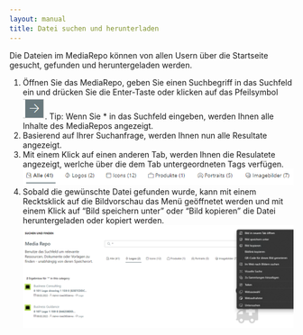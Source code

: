 ```yaml
---
layout: manual
title: Datei suchen und herunterladen
---
```


Die Dateien im MediaRepo können von allen Usern über die Startseite gesucht, gefunden und heruntergeladen werden.
1. Öffnen Sie das MediaRepo, geben Sie einen Suchbegriff in das Suchfeld ein und drücken Sie die Enter-Taste oder klicken auf das Pfeilsymbol ![Pfeilsymbol](/docs/assets/images/beeConnect/beeConnect-MediaRepo-Pfeilsymbol.png).
Tip: Wenn Sie * in das Suchfeld eingeben, werden Ihnen alle Inhalte des MediaRepos angezeigt.
2. Basierend auf Ihrer Suchanfrage, werden Ihnen nun alle Resultate angezeigt.
3. Mit einem Klick auf einen anderen Tab, werden Ihnen die Resulatete angezeigt, werlche über die dem Tab untergeordneten Tags verfügen.
![Tabs](/docs/assets/images/beeConnect/beeConnect-MediaRepo-Tabs.png)
4. Sobald die gewünschte Datei gefunden wurde, kann mit einem Recktsklick auf die Bildvorschau das Menü geöffnetet werden und mit einem Klick auf “Bild speichern unter” oder “Bild kopieren” die Datei heruntergeladen oder kopiert werden.
![Bild herunterladen oder kopieren](/docs/assets/images/beeConnect/beeConnect-MediaRepo-herunterladen.png)